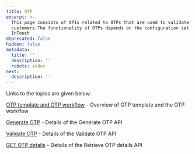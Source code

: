 ```yaml
---
title: OTP
excerpt: >-
  This page consists of APIs related to OTPs that are used to validate
  customers.The functionality of OTPs depends on the configuration set on
  InTouch
deprecated: false
hidden: false
metadata:
  title: ''
  description: ''
  robots: index
next:
  description: ''
---
```

Links to the topics are given below:

[OTP template and OTP workflow](https://docs.capillarytech.com/reference/otp-template-guidelines) - Overview of OTP template and the OTP workflow

[Generate OTP](https://docs.capillarytech.com/reference/generate-otp) - Details of the Generate OTP API

[Validate OTP](https://docs.capillarytech.com/reference/validate-otp) - Details of the Validate OTP API

[GET OTP details](https://docs.capillarytech.com/reference/get-otp) - Details of the Retrieve OTP details API
